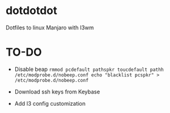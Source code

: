 # dotdotdot
Dotfiles to linux Manjaro with I3wm


TO-DO
===

* Disable beap
    `rmmod pcdefault pathspkr
    toucdefault pathh /etc/modprobe.d/nobeep.conf
    echo "blacklist pcspkr" > /etc/modprobe.d/nobeep.conf`

* Download ssh keys from Keybase
* Add I3 config customization
